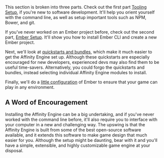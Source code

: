 <div class="row">

<div class="with-aside small-order-2 medium-order-1">

This section is broken into three parts. Check out the first part [Tooling Setup](#/api/engine/installation/tooling), if you're new to software development. It'll help you orient yourself with the command line, as well as setup important tools such as NPM, Bower, and git.

If you've never worked on an Ember project before, check out the second part, [Ember Setup](#/api/engine/installation/ember). It'll show you how to install Ember CLI and create a new Ember project.

Next, we'll look at [quickstarts and bundles](#/api/engine/installation/quickstarts), which make it much easier to get the Affinity Engine set up. Although these quickstarts are especially encouraged for new developers, experienced devs may also find them to be useful time-savers. Alternatively, you could forgo the quickstarts and bundles, instead selecting individual Affinity Engine modules to install.

Finally, we'll do a [little configuration](#/api/engine/installation/es6-support) of Ember to ensure that your game can play in any environment.

</div>

<aside class="aside javascript small-order-1 medium-order-2">

<h1>A Word of Encouragement</h1>

Installing the Affinity Engine can be a big undertaking, and if you've never worked with the command line before, it'll also require you to interface with your computer in a new and challenging way. The upswing is that the Affinity Engine is built from some of the best open-source software available, and it extends this software to make game design that much easier for you. Although the setup might be daunting, bear with it and you'll have a simple, extensible, and highly customizable game engine at your disposal.

</aside>

</div>
